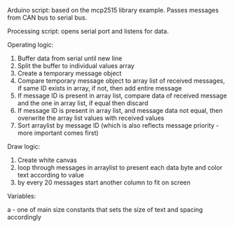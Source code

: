Arduino script: based on the mcp2515 library example. Passes messages from CAN bus to serial bus.


Processing script: opens serial port and listens for data.

Operating logic:
1) Buffer data from serial until new line
2) Split the buffer to individual values array
3) Create a temporary message object
4) Compare temporary message object to array list of received messages, if same ID exists in array, if not, then add entire message
5) If message ID is present in array list, compare data of received message and the one in array list, if equal then discard
6) If message ID is present in array list, and message data not equal, then overwrite the array list values with received values
7) Sort arraylist by message ID (which is also reflects message priority - more important comes first)

Draw logic:
1) Create white canvas
2) loop through messages in arraylist to present each data byte and color text according to value
3) by every 20 messages start another column to fit on screen 

Variables:

a - one of main size constants that sets the size of text and spacing accordingly

